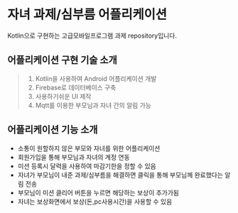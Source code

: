 # 자녀 과제/심부름 어플리케이션  
Kotlin으로 구현하는 고급모바일프로그램 과제 repository입니다.

## 어플리케이션 구현 기술 소개
> 1. Kotlin을 사용하여 Android 어플리케이션 개발  
> 2. Firebase로 데이터베이스 구축
> 3. 사용하기쉬운 UI 제작  
> 4. Mqtt를 이용한 부모님과 자녀 간의 알림 가능

## 어플리케이션 기능 소개
* 소통이 원할하지 않은 부모와 자녀를 위한 어플리케이션
* 회원가입을 통해 부모님과 자녀의 계정 연동     
* 미션 등록시 달력을 사용하여 마감기한을 정할 수 있음
* 자녀가 부모님이 내준 과제/심부름을 해결하면 클릭을 통해 부모님께 완료했다는 알림 전송 
* 부모님이 미션 클리어 버튼을 누르면 해당하는 보상이 추가가됨
* 자녀는 보상화면에서 보상(돈,pc사용시간)을 사용할 수 있음
